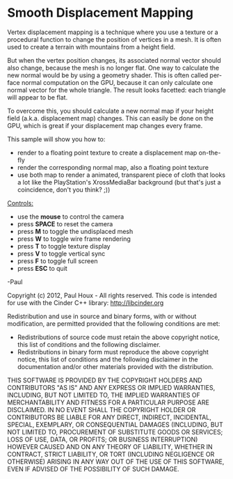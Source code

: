 Smooth Displacement Mapping
===========================


Vertex displacement mapping is a technique where you use a texture or a procedural function to change the position of vertices in a mesh. It is often used to create a terrain with mountains from a height field. 


But when the vertex position changes, its associated normal vector should also change, because the mesh is no longer flat. One way to calculate the new normal would be by using a geometry shader. This is often called per-face normal computation on the GPU, because it can only calculate one normal vector for the whole triangle. The result looks facetted: each triangle will appear to be flat.


To overcome this, you should calculate a new normal map if your height field (a.k.a. displacement map) changes. This can easily be done on the GPU, which is great if your displacement map changes every frame.


This sample will show you how to:
* render to a floating point texture to create a displacement map on-the-fly
* render the corresponding normal map, also a floating point texture
* use both map to render a animated, transparent piece of cloth that looks a lot like the PlayStation's XrossMediaBar background (but that's just a coincidence, don't you think? ;))


<u>Controls:</u>
* use the <b>mouse</b> to control the camera
* press <b>SPACE</b> to reset the camera
* press <b>M</b> to toggle the undisplaced mesh
* press <b>W</b> to toggle wire frame rendering
* press <b>T</b> to toggle texture display
* press <b>V</b> to toggle vertical sync
* press <b>F</b> to toggle full screen
* press <b>ESC</b> to quit


-Paul


Copyright (c) 2012, Paul Houx - All rights reserved. This code is intended for use with the Cinder C++ library: http://libcinder.org

Redistribution and use in source and binary forms, with or without modification, are permitted provided that the following conditions are met:

* Redistributions of source code must retain the above copyright notice, this list of conditions and the following disclaimer.
* Redistributions in binary form must reproduce the above copyright notice, this list of conditions and the following disclaimer in the documentation and/or other materials provided with the distribution.

THIS SOFTWARE IS PROVIDED BY THE COPYRIGHT HOLDERS AND CONTRIBUTORS "AS IS" AND ANY EXPRESS OR IMPLIED WARRANTIES, INCLUDING, BUT NOT LIMITED TO, THE IMPLIED WARRANTIES OF MERCHANTABILITY AND FITNESS FOR A PARTICULAR PURPOSE ARE DISCLAIMED. IN NO EVENT SHALL THE COPYRIGHT HOLDER OR CONTRIBUTORS BE LIABLE FOR ANY DIRECT, INDIRECT, INCIDENTAL, SPECIAL, EXEMPLARY, OR CONSEQUENTIAL DAMAGES (INCLUDING, BUT NOT LIMITED TO, PROCUREMENT OF SUBSTITUTE GOODS OR SERVICES; LOSS OF USE, DATA, OR PROFITS; OR BUSINESS INTERRUPTION) HOWEVER CAUSED AND ON ANY THEORY OF LIABILITY, WHETHER IN CONTRACT, STRICT LIABILITY, OR TORT (INCLUDING NEGLIGENCE OR OTHERWISE) ARISING IN ANY WAY OUT OF THE USE OF THIS SOFTWARE, EVEN IF ADVISED OF THE POSSIBILITY OF SUCH DAMAGE.


